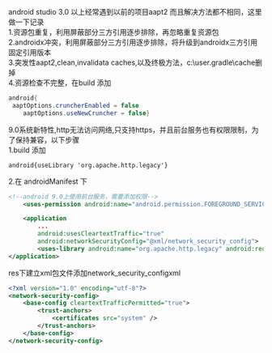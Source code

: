 android studio 3.0 以上经常遇到以前的项目aapt2 而且解决方法都不相同，这里做一下记录  
1.资源包重复，利用屏蔽部分三方引用逐步排除，再忽略重复资源包  
2.androidx冲突，利用屏蔽部分三方引用逐步排除，将升级到androidx三方引用固定引用版本  
3.突发性aapt2,clean,invalidata caches,以及终极方法，c:\user\.gradle\cache删掉  
4.资源检查不完整，在build 添加
```JAVA
android{
 aaptOptions.cruncherEnabled = false
    aaptOptions.useNewCruncher = false}
```
9.0系统新特性,http无法访问网络,只支持https，并且前台服务也有权限限制，为了保持兼容，以下步骤  
1.build 添加 
```GRADLE
android{useLibrary 'org.apache.http.legacy'}
```
2.在 androidManifest 下
```XML
<!--android 9.0上使用前台服务，需要添加权限-->
    <uses-permission android:name="android.permission.FOREGROUND_SERVICE" />

    <application
        ...
        android:usesCleartextTraffic="true"
        android:networkSecurityConfig="@xml/network_security_config">
        <uses-library android:name="org.apache.http.legacy" android:required="false" />
</application>
```
res下建立xml包文件添加network_security_configxml
```XML
<?xml version="1.0" encoding="utf-8"?>
<network-security-config>
    <base-config cleartextTrafficPermitted="true">
        <trust-anchors>
            <certificates src="system" />
        </trust-anchors>
    </base-config>
</network-security-config>
```
